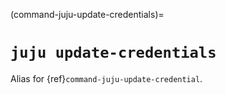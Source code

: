 (command-juju-update-credentials)=
# `juju update-credentials`

Alias for {ref}`command-juju-update-credential`.